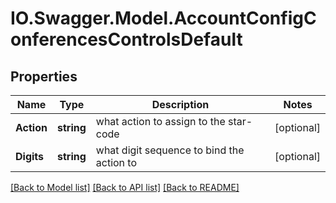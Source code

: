 # IO.Swagger.Model.AccountConfigConferencesControlsDefault
## Properties

Name | Type | Description | Notes
------------ | ------------- | ------------- | -------------
**Action** | **string** | what action to assign to the star-code | [optional] 
**Digits** | **string** | what digit sequence to bind the action to | [optional] 

[[Back to Model list]](../README.md#documentation-for-models) [[Back to API list]](../README.md#documentation-for-api-endpoints) [[Back to README]](../README.md)

